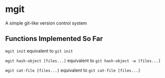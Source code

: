 # mgit

A simple git-like version control system

## Functions Implemented So Far

`mgit init`
equivalent to `git init`

`mgit hash-object [files...]`
equivalent to `git hash-object -w [files...]`

`mgit cat-file [files...]`
equivalent to `git cat-file [files...]`
